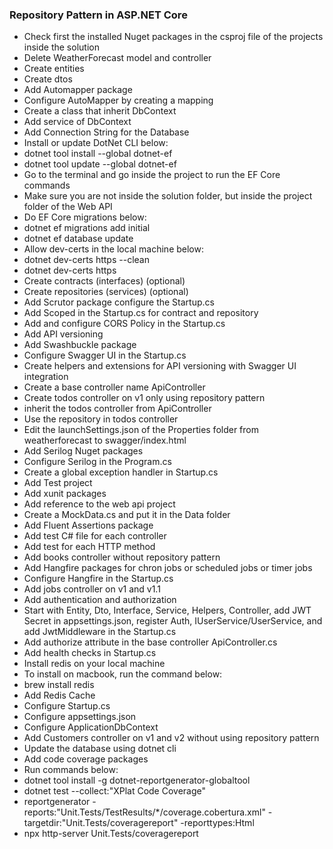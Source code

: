 ﻿### Repository Pattern in ASP.NET Core

- Check first the installed Nuget packages in the csproj file of the projects inside the solution
- Delete WeatherForecast model and controller
- Create entities
- Create dtos
- Add Automapper package
- Configure AutoMapper by creating a mapping
- Create a class that inherit DbContext
- Add service of DbContext 
- Add Connection String for the Database
- Install or update DotNet CLI below:
- dotnet tool install --global dotnet-ef 
- dotnet tool update --global dotnet-ef
- Go to the terminal and go inside the project to run the EF Core commands
- Make sure you are not inside the solution folder, but inside the project folder of the Web API
- Do EF Core migrations below:
- dotnet ef migrations add initial 
- dotnet ef database update 
- Allow dev-certs in the local machine below:
- dotnet dev-certs https --clean 
- dotnet dev-certs https
- Create contracts (interfaces) (optional)
- Create repositories (services) (optional)
- Add Scrutor package configure the Startup.cs
- Add Scoped in the Startup.cs for contract and repository
- Add and configure CORS Policy in the Startup.cs
- Add API versioning
- Add Swashbuckle package
- Configure Swagger UI in the Startup.cs
- Create helpers and extensions for API versioning with Swagger UI integration
- Create a base controller name ApiController
- Create todos controller on v1 only using repository pattern 
- inherit the todos controller from ApiController
- Use the repository in todos controller
- Edit the launchSettings.json of the Properties folder from weatherforecast to swagger/index.html
- Add Serilog Nuget packages
- Configure Serilog in the Program.cs
- Create a global exception handler in Startup.cs
- Add Test project
- Add xunit packages
- Add reference to the web api project
- Create a MockData.cs and put it in the Data folder
- Add Fluent Assertions package
- Add test C# file for each controller
- Add test for each HTTP method
- Add books controller without repository pattern
- Add Hangfire packages for chron jobs or scheduled jobs or timer jobs
- Configure Hangfire in the Startup.cs
- Add jobs controller on v1 and v1.1
- Add authentication and authorization
- Start with Entity, Dto, Interface, Service, Helpers, Controller, add JWT Secret in appsettings.json, register Auth, IUserService/UserService, and add JwtMiddleware in the Startup.cs
- Add authorize attribute in the base controller ApiController.cs
- Add health checks in Startup.cs
- Install redis on your local machine
- To install on macbook, run the command below:
- brew install redis
- Add Redis Cache
- Configure Startup.cs
- Configure appsettings.json
- Configure ApplicationDbContext
- Add Customers controller on v1 and v2 without using repository pattern
- Update the database using dotnet cli
- Add code coverage packages
- Run commands below:
- dotnet tool install -g dotnet-reportgenerator-globaltool
- dotnet test --collect:"XPlat Code Coverage"
- reportgenerator -reports:"Unit.Tests/TestResults/*/coverage.cobertura.xml" -targetdir:"Unit.Tests/coveragereport" -reporttypes:Html
- npx http-server Unit.Tests/coveragereport